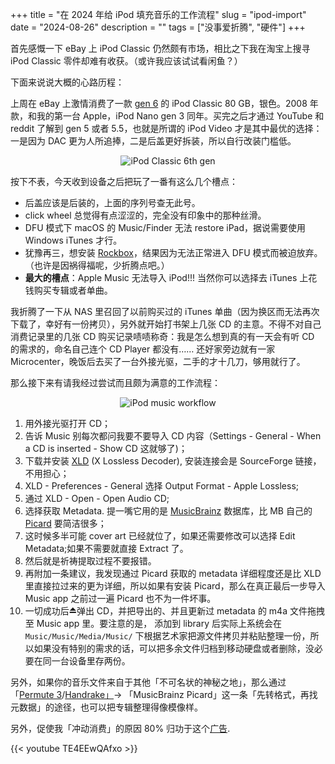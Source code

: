 +++
title = "在 2024 年给 iPod 填充音乐的工作流程"
slug = "ipod-import"
date = "2024-08-26"
description = ""
tags = ["没事爱折腾", "硬件"]
+++

首先感慨一下 eBay 上 iPod Classic 仍然颇有市场，相比之下我在淘宝上搜寻 iPod Classic 零件却难有收获。（或许我应该试试看闲鱼？）

下面来说说大概的心路历程：

上周在 eBay 上激情消费了一款 [gen 6](https://en.wikipedia.org/wiki/IPod_Classic#6th_generation) 的 iPod Classic 80 GB，银色。2008 年款，和我的第一台 Apple，iPod Nano gen 3 同年。买完之后才通过 YouTube 和 reddit 了解到 gen 5 或者 5.5，也就是所谓的 iPod Video 才是其中最优的选择：一是因为 DAC 更为人所追捧，二是后盖更好拆装，所以自行改装门槛低。

<div style="display: flex; justify-content: center;">
<img src="https://raw.githubusercontent.com/rexarski/oss/main/uPic/2024-08-26-iPod-01.jpg" alt="iPod Classic 6th gen" style="max-width: 50%;">
</div>

按下不表，今天收到设备之后把玩了一番有这么几个槽点：

- 后盖应该是后装的，上面的序列号查无此号。
- click wheel 总觉得有点涩涩的，完全没有印象中的那种丝滑。
- DFU 模式下 macOS 的 Music/Finder 无法 restore iPad，据说需要使用 Windows iTunes 才行。
- 犹豫再三，想安装 [Rockbox](https://www.rockbox.org)，结果因为无法正常进入 DFU 模式而被迫放弃。（也许是因祸得福呢，少折腾点吧。）
- **最大的槽点**：Apple Music 无法导入 iPod!!! 当然你可以选择去 iTunes 上花钱购买专辑或者单曲。

我折腾了一下从 NAS 里召回了以前购买过的 iTunes 单曲（因为换区而无法再次下载了，幸好有一份拷贝），另外就开始打书架上几张 CD 的主意。不得不对自己消费记录里的几张 CD 购买记录啧啧称奇：我是怎么想到真的有一天会有听 CD 的需求的，命名自己连个 CD Player 都没有…… 还好家旁边就有一家 Microcenter，晚饭后去买了一台外接光驱，二手的才十几刀，够用就行了。

那么接下来有请我经过尝试而且颇为满意的工作流程：

<div style="display: flex; justify-content: center;">
<img src="https://raw.githubusercontent.com/rexarski/oss/main/uPic/2024-08-26-iPod-02.HEIC" alt="iPod music workflow" style="max-width: 50%;">
</div>

1. 用外接光驱打开 CD；
2. 告诉 Music 别每次都问我要不要导入 CD 内容（Settings - General - When a CD is inserted - Show CD 这就够了)；
3. 下载并安装 [XLD](https://tmkk.undo.jp/xld/index_e.html) (X Lossless Decoder), 安装连接会是 SourceForge 链接，不用担心；
4. XLD - Preferences - General 选择 Output Format - Apple Lossless;
5. 通过 XLD - Open - Open Audio CD;
6. 选择获取 Metadata. 提一嘴它用的是 [MusicBrainz](https://musicbrainz.org) 数据库，比 MB 自己的 [Picard](https://picard.musicbrainz.org) 要简洁很多；
7. 这时候多半可能 cover art 已经就位了，如果还需要修改可以选择 Edit Metadata;如果不需要就直接 Extract 了。
8. 然后就是祈祷提取过程不要报错。
9. 再附加一条建议，我发现通过 Picard 获取的 metadata 详细程度还是比 XLD 里直接拉过来的更为详细，所以如果有安装 Picard，那么在真正最后一步导入 Music app 之前过一遍 Picard 也不为一件坏事。
10. 一切成功后⏏️弹出 CD，并把导出的、并且更新过 metadata 的 m4a 文件拖拽至 Music app 里。要注意的是， 添加到 library 后实际上系统会在 `Music/Music/Media/Music/` 下根据艺术家把源文件拷贝并粘贴整理一份，所以如果没有特别的需求的话，可以把多余文件归档到移动硬盘或者删除，没必要在同一台设备里存两份。

另外，如果你的音乐文件来自于其他「不可名状的神秘之地」，那么通过「[Permute 3](https://software.charliemonroe.net/permute/)/[Handrake」](https://handbrake.fr)-> 「MusicBrainz Picard」这一条「先转格式，再找元数据」的途径，也可以把专辑整理得像模像样。

另外，促使我「冲动消费」的原因 80% 归功于这个[广告](ahttps://www.youtube.com/watch?v=TE4EEwQAfxo).

{{< youtube TE4EEwQAfxo >}}
